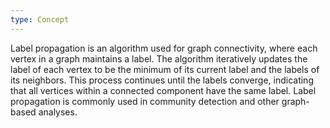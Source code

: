 ```yaml
---
type: Concept
---
```


Label propagation is an algorithm used for graph connectivity, where each vertex in a graph maintains a label. The algorithm iteratively updates the label of each vertex to be the minimum of its current label and the labels of its neighbors. This process continues until the labels converge, indicating that all vertices within a connected component have the same label. Label propagation is commonly used in community detection and other graph-based analyses.